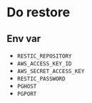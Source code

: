 # Do restore

## Env var

- `RESTIC_REPOSITORY`
- `AWS_ACCESS_KEY_ID`
- `AWS_SECRET_ACCESS_KEY`
- `RESTIC_PASSWORD`
- `PGHOST`
- `PGPORT`
